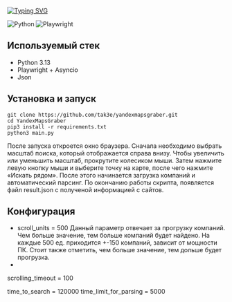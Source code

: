 [![Typing SVG](https://readme-typing-svg.herokuapp.com?font=Roboto&weight=500&size=26&pause=1000&color=F7F7F7&width=500&lines=YandexMaps+Graber;%D0%90%D1%81%D0%B8%D0%BD%D1%85%D1%80%D0%BE%D0%BD%D0%BD%D1%8B%D0%B9+%D0%BF%D0%B0%D1%80%D1%81%D0%B5%D1%80+%D0%B4%D0%BB%D1%8F+%D0%AF%D0%BD%D0%B4%D0%B5%D0%BA%D1%81.%D0%9A%D0%B0%D1%80%D1%82+)](https://git.io/typing-svg)

![Python](https://img.shields.io/badge/python-3670A0?style=for-the-badge&logo=python&logoColor=ffdd54) ![Playwright](https://img.shields.io/badge/-playwright-%232EAD33?style=for-the-badge&logo=playwright&logoColor=white) 
## Используемый стек
- Python 3.13
- Playwright + Asyncio
- Json

## Установка и запуск
~~~
git clone https://github.com/tak3e/yandexmapsgraber.git
cd YandexMapsGraber
pip3 install -r requirements.txt
python3 main.py
~~~

После запуска откроется окно браузера. Сначала необходимо выбрать масштаб поиска, который отображается справа внизу. Чтобы увеличить или уменьшить масштаб, прокрутите колесиком мыши. Затем нажмите левую кнопку мыши и выберите точку на карте, после чего нажмите «Искать рядом». После этого начинается загрузка компаний и автоматический парсинг. По окончанию работы скрипта, появляется файл result.json с полученой информацией с сайтов.

## Конфигурация 
- scroll_units = 500
Данный параметр отвечает за прогрузку компаний. Чем больше значение, тем больше компаний будет найдено. На каждые 500 ед. приходится +-150 компаний, зависит от мощности ПК. Стоит также отметить, чем больше значение, тем дольше будет прогрузка.
- 
scrolling_timeout = 100 

time_to_search = 120000 
time_limit_for_parsing = 5000 
